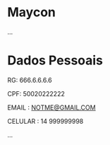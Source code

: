 # Maycon

...
 # Dados Pessoais


 RG: 666.6.6.6.6

 CPF: 50020222222

 EMAIL : NOTME@GMAIL.COM    

 CELULAR : 14 999999998

 ...
